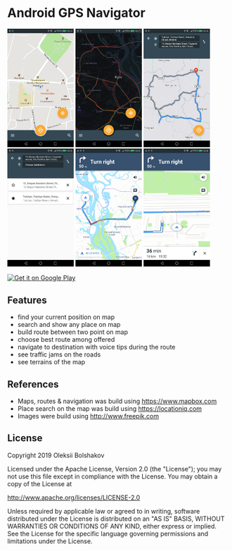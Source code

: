 # Android GPS Navigator

<p float="left">
    <img src="/resources/image/shots/001.png" width="30%" />
    <img src="/resources/image/shots/002.png" width="30%" />
    <img src="/resources/image/shots/003.png" width="30%" />
    <img src="/resources/image/shots/004.png" width="30%" />
    <img src="/resources/image/shots/005.png" width="30%" />
    <img src="/resources/image/shots/006.png" width="30%" />
</p>

<a href='https://play.google.com/store/apps/details?id=gps.map.navigator&pcampaignid=pcampaignidMKT-Other-global-all-co-prtnr-py-PartBadge-Mar2515-1'><img alt='Get it on Google Play' src='https://play.google.com/intl/en_us/badges/static/images/badges/en_badge_web_generic.png'/></a>

## Features
- find your current position on map
- search and show any place on map
- build route between two point on map
- choose best route among offered
- navigate to destination with voice tips during the route
- see traffic jams on the roads
- see terrains of the map

## References
- Maps, routes & navigation was build using https://www.mapbox.com
- Place search on the map was build using https://locationiq.com
- Images were build using http://www.freepik.com


## License

Copyright 2019 Oleksii Bolshakov

Licensed under the Apache License, Version 2.0 (the "License");
you may not use this file except in compliance with the License.
You may obtain a copy of the License at

http://www.apache.org/licenses/LICENSE-2.0

Unless required by applicable law or agreed to in writing, software
distributed under the License is distributed on an "AS IS" BASIS,
WITHOUT WARRANTIES OR CONDITIONS OF ANY KIND, either express or implied.
See the License for the specific language governing permissions and
limitations under the License.
